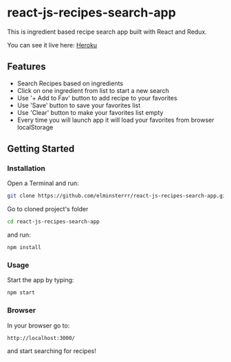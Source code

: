 # react-js-recipes-search-app

This is ingredient based recipe search app built with React and Redux.

You can see it live here: [Heroku](https://react-js-recipe-search-app.herokuapp.com/)


## Features

- Search Recipes based on ingredients
- Click on one ingredient from list to start a new search
- Use '+ Add to Fav' button to add recipe to your favorites
- Use 'Save' button to save your favorites list
- Use 'Clear' button to make your favorites list empty
- Every time you will launch app it will load your favorites from browser localStorage


## Getting Started

### Installation

Open a Terminal and run:

```sh
git clone https://github.com/elminsterrr/react-js-recipes-search-app.git
```

Go to cloned project's folder

```sh
cd react-js-recipes-search-app
```

and run:

```sh
npm install
```

### Usage

Start the app by typing:

```sh
npm start
```

### Browser

In your browser go to:

```sh
http://localhost:3000/
```

and start searching for recipes!